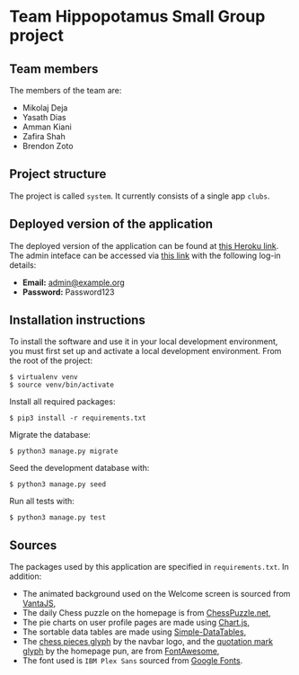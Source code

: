 # Team Hippopotamus Small Group project

## Team members
The members of the team are:
- Mikolaj Deja
- Yasath Dias
- Amman Kiani
- Zafira Shah
- Brendon Zoto

## Project structure
The project is called `system`.  It currently consists of a single app `clubs`.

## Deployed version of the application
The deployed version of the application can be found at [this Heroku link](https://hippochess.herokuapp.com). The admin inteface can be accessed via [this link](https://hippochess.herokuapp.com/admin) with the following log-in details:
- **Email:** admin@example.org
- **Password:** Password123 

## Installation instructions
To install the software and use it in your local development environment, you must first set up and activate a local development environment.  From the root of the project:

```
$ virtualenv venv
$ source venv/bin/activate
```

Install all required packages:

```
$ pip3 install -r requirements.txt
```

Migrate the database:

```
$ python3 manage.py migrate
```

Seed the development database with:

```
$ python3 manage.py seed
```

Run all tests with:
```
$ python3 manage.py test
```

## Sources
The packages used by this application are specified in `requirements.txt`. In addition:
- The animated background used on the Welcome screen is sourced from [VantaJS](https://www.vantajs.com/?effect=net),
- The daily Chess puzzle on the homepage is from [ChessPuzzle.net](https://chesspuzzle.net/Daily),
- The pie charts on user profile pages are made using [Chart.js](https://www.chartjs.org),
- The sortable data tables are made using [Simple-DataTables](https://github.com/fiduswriter/Simple-DataTables),
- The [chess pieces glyph](https://fontawesome.com/v5.15/icons/chess?style=solid) by the navbar logo, and the [quotation mark glyph](https://fontawesome.com/v5.15/icons/quote-left?style=solid) by the homepage pun, are from [FontAwesome](https://fontawesome.com/),
- The font used is `IBM Plex Sans` sourced from [Google Fonts](https://fonts.google.com/specimen/IBM+Plex+Sans).